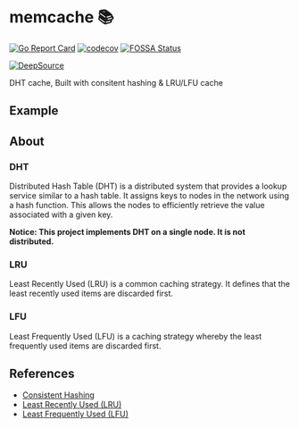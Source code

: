 # memcache 📚

[![Go Report Card](https://goreportcard.com/badge/github.com/escalopa/memcache)](https://goreportcard.com/report/github.com/escalopa/memcache) [![codecov](https://codecov.io/gh/escalopa/memcache/branch/main/graph/badge.svg?token=GYCQFM7WUM)](https://codecov.io/gh/escalopa/memcache) [![FOSSA Status](https://app.fossa.com/api/projects/git%2Bgithub.com%2Fescalopa%2Fmemcache.svg?type=shield)](https://app.fossa.com/projects/git%2Bgithub.com%2Fescalopa%2Fmemcache?ref=badge_shield)

[![DeepSource](https://app.deepsource.com/gh/escalopa/memcache.svg/?label=active+issues&show_trend=true&token=le3CGl9jnv3HKOckiiT5r1pE)](https://app.deepsource.com/gh/escalopa/memcache/?ref=repository-badge)

DHT cache, Built with consitent hashing &amp; LRU/LFU cache

## Example
<!-- MARKDOWN-AUTO-DOCS:START (CODE:src=./example/main.go) -->
<!-- MARKDOWN-AUTO-DOCS:END -->

## About 

### DHT

Distributed Hash Table (DHT) is a distributed system that provides a lookup service similar to a hash table. It assigns keys to nodes in the network using a hash function. This allows the nodes to efficiently retrieve the value associated with a given key.

**Notice: This project implements DHT on a single node. It is not distributed.**

### LRU

Least Recently Used (LRU) is a common caching strategy. It defines that the least recently used items are discarded first.

### LFU

Least Frequently Used (LFU) is a caching strategy whereby the least frequently used items are discarded first.

## References

- [Consistent Hashing](https://en.wikipedia.org/wiki/Consistent_hashing)
- [Least Recently Used (LRU)](https://en.wikipedia.org/wiki/Cache_replacement_policies#Least_recently_used_(LRU))
- [Least Frequently Used (LFU)](https://en.wikipedia.org/wiki/Cache_replacement_policies#Least-frequently_used_(LFU))